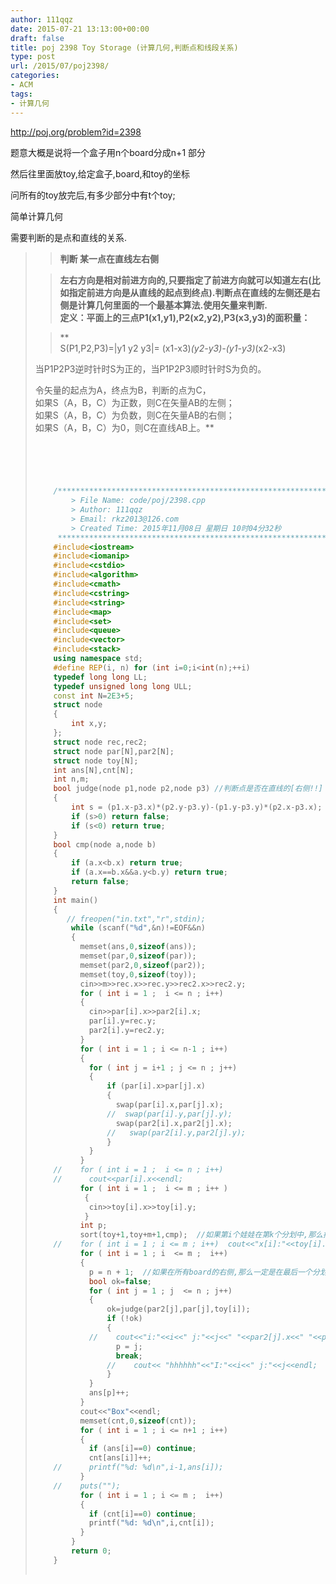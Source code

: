 ```yaml
---
author: 111qqz
date: 2015-07-21 13:13:00+00:00
draft: false
title: poj 2398 Toy Storage (计算几何,判断点和线段关系)
type: post
url: /2015/07/poj2398/
categories:
- ACM
tags:
- 计算几何
---
```


http://poj.org/problem?id=2398




题意大概是说将一个盒子用n个board分成n+1 部分




然后往里面放toy,给定盒子,board,和toy的坐标




问所有的toy放完后,有多少部分中有t个toy;




简单计算几何




需要判断的是点和直线的关系.




<blockquote>

> 
> **判断 某一点在直线左右侧**
> 
> 

> 
> **左右方向是相对前进方向的,只要指定了前进方向就可以知道左右(比如指定前进方向是从直线的起点到终点).判断点在直线的左侧还是右侧是计算几何里面的一个最基本算法.使用矢量来判断.   
定义：平面上的三点P1(x1,y1),P2(x2,y2),P3(x3,y3)的面积量：**
> 
> 

> 
> **  
S(P1,P2,P3)=|y1 y2 y3|= (x1-x3)*(y2-y3)-(y1-y3)*(x2-x3)   
  
当P1P2P3逆时针时S为正的，当P1P2P3顺时针时S为负的。   
  
令矢量的起点为A，终点为B，判断的点为C，   
如果S（A，B，C）为正数，则C在矢量AB的左侧；   
如果S（A，B，C）为负数，则C在矢量AB的右侧；   
如果S（A，B，C）为0，则C在直线AB上。**
> 
> 

> 
> 

```c++


 

    
    /*************************************************************************
    	> File Name: code/poj/2398.cpp
    	> Author: 111qqz
    	> Email: rkz2013@126.com 
    	> Created Time: 2015年11月08日 星期日 10时04分32秒
     ************************************************************************/
    #include<iostream>
    #include<iomanip>
    #include<cstdio>
    #include<algorithm>
    #include<cmath>
    #include<cstring>
    #include<string>
    #include<map>
    #include<set>
    #include<queue>
    #include<vector>
    #include<stack>
    using namespace std;
    #define REP(i, n) for (int i=0;i<int(n);++i)  
    typedef long long LL;
    typedef unsigned long long ULL;
    const int N=2E3+5;
    struct node
    {
        int x,y;
    };
    struct node rec,rec2;
    struct node par[N],par2[N];
    struct node toy[N];
    int ans[N],cnt[N];
    int n,m;
    bool judge(node p1,node p2,node p3) //判断点是否在直线的[右侧!!]
    {
        int s = (p1.x-p3.x)*(p2.y-p3.y)-(p1.y-p3.y)*(p2.x-p3.x);
        if (s>0) return false;
        if (s<0) return true;
    }
    bool cmp(node a,node b)
    {
        if (a.x<b.x) return true;
        if (a.x==b.x&&a.y<b.y) return true;
        return false;
    }
    int main()
    {
       // freopen("in.txt","r",stdin);
        while (scanf("%d",&n)!=EOF&&n)
        {
    	  memset(ans,0,sizeof(ans));
    	  memset(par,0,sizeof(par));
    	  memset(par2,0,sizeof(par2));
    	  memset(toy,0,sizeof(toy));
    	  cin>>m>>rec.x>>rec.y>>rec2.x>>rec2.y;
    	  for ( int i = 1 ;  i <= n ; i++)
    	  {
    		cin>>par[i].x>>par2[i].x;
    		par[i].y=rec.y;
    		par2[i].y=rec2.y;
    	  }
    	  for ( int i = 1 ; i <= n-1 ; i++)
    	  {
    		for ( int j = i+1 ; j <= n ; j++)
    		{
    		    if (par[i].x>par[j].x)
    		    {
    			  swap(par[i].x,par[j].x);
    		    //  swap(par[i].y,par[j].y);
    			  swap(par2[i].x,par2[j].x);
    		    //   swap(par2[i].y,par2[j].y);
    		    }
    		}
    	  }
    //	  for ( int i = 1 ;  i <= n ; i++)
    //		cout<<par[i].x<<endl;
    	  for ( int i = 1 ;  i <= m ; i++ )
    	   {
    		cin>>toy[i].x>>toy[i].y;
    	   }
    	  int p;
    	  sort(toy+1,toy+m+1,cmp);  //如果第i个娃娃在第k个分划中,那么排序后第i+1个娃娃至少在第k个分划中....(某大神说过,顺手就能写的优化顺手	
    //	  for ( int i = 1 ; i <= m ; i++)  cout<<"x[i]:"<<toy[i].x<<" y[i]:"<<toy[i].y<<endl;
    	  for ( int i = 1 ; i  <= m ;  i++) 
    	  {
    		p = n + 1;  //如果在所有board的右侧,那么一定是在最后一个分划中(n个板子形成n+1个分划)
    		bool ok=false;
    		for ( int j = 1 ; j  <= n ; j++)
    		{
    		    ok=judge(par2[j],par[j],toy[i]);
    		    if (!ok)
    		    {
    		//	  cout<<"i:"<<i<<" j:"<<j<<" "<<par2[j].x<<" "<<par2[j].y<<" "<<par[j].x<<" "<<par[j].y<<endl;
    			  p = j;
    			  break;
    			//    cout<< "hhhhhh"<<"I:"<<i<<" j:"<<j<<endl;
    		    }
    		}
    		ans[p]++;
    	  }
    	  cout<<"Box"<<endl;
    	  memset(cnt,0,sizeof(cnt));
    	  for ( int i = 1 ; i <= n+1 ; i++)
    	  {
    		if (ans[i]==0) continue;
    		cnt[ans[i]]++;
    //		printf("%d: %d\n",i-1,ans[i]);
    	  } 
    //	  puts("");
    	  for ( int i = 1 ; i <= m ;  i++)
    	  {
    		if (cnt[i]==0) continue;
    	  	printf("%d: %d\n",i,cnt[i]);
    	  }
        }
        return 0;
    }
    

```

